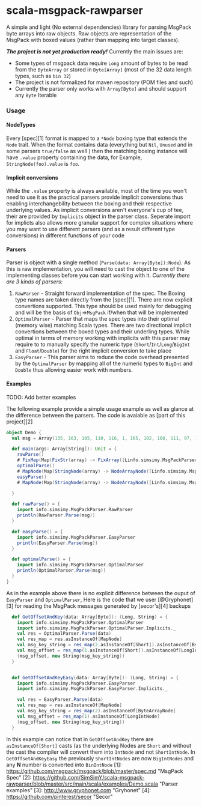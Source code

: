# scala-msgpack-rawparser

A simple and light (No external dependencies) library for parsing MsgPack byte arrays into raw objects. Raw objects are representation of the MsgPack with boxed values (rather than mapping into target classes). 
 
 

***The project is not yet production ready!***
Currently the main issues are:
* Some types of msgpack data require `Long` amount of bytes to be read from the `ByteArray` or stored in `Byte[Array]` (most of the 32 data length types, such as `bin 32`) 
* The project is not formalized for maven repository (POM files and such)
* Currently the parser only works with `Array[Byte]` and should support any `Byte` Iterable

### Usage

#### NodeTypes
Every [spec][1] format is mapped to a `*Node` boxing type that extends the `Node` trait. When the format contains data (everything but `Nil`, `Unused` and in some parsers `true/false` as well ) then the matching boxing instance will have `.value` property containing the data, for Example, `StringNode(foo).value` is `foo`. 

#### Implicit conversions
While the `.value` property is always available, most of the time you won't need to use it as the practical parsers provide implicit conversions thus enabling interchangebility between the boxing and their respective underlying values.
As implicit conversions aren't everyone's cup of tee, their are provided by `Implicits` object in the parser class. Seperate import for implicts also allows more granular support for complex situations where you may want to use different parsers (and as a result different type conversions) in different functions of your code  

#### Parsers
Parser is object with a single method (`Parse(data: Array[Byte]):Node`). As this is raw implementation, you will need to cast the object to one of the implementing classes before you can start working with it.
*Currently there are 3 kinds of parsers:*
1. `RawParser` - Straight forward implementation of the spec. The Boxing type names are taken directly from the [spec][1]. There are now explicit convertions supported. This type should be used mainly for debugging and will be the basis of `Obj`=>`MsgPack` if/when that will be implemented 
2. `OptimalParser` - Parser that maps the spec types into their optimal (memory wise) matching Scala types. There are two directional implicit convertions between the boxed types and their underling types. While optimal in terms of memory working with implicits with this parser may require to to manually specify the numeric type (`Short`/`Int`/`Long`/`BigInt` and `Float`/`Double`) for the right implicit conversion to take place
3. `EasyParser` - This parser aims to reduce the code overhead presented by the `OptimalParser` by mapping all of the numeric types to `BigInt` and `Double` thus allowing easier work with numbers. 

#### Examples
TODO: Add better examples

The following example provide a simple usage example as well as glance at the difference between the parsers. The code is avaiable as [part of this project][2]
```scala
object Demo {
  val msg = Array(135, 163, 105, 110, 116, 1, 165, 102, 108, 111, 97, 116, 203, 63, 224, 0, 0, 0, 0, 0, 0, 167, 98, 111, 111, 108, 101, 97, 110, 195, 164, 110, 117, 108, 108, 192, 166, 115, 116, 114, 105, 110, 103, 167, 102, 111, 111, 32, 98, 97, 114, 165, 97, 114, 114, 97, 121, 146, 163, 102, 111, 111, 163, 98, 97, 114, 166, 111, 98, 106, 101, 99, 116, 130, 163, 102, 111, 111, 1, 163, 98, 97, 122, 203, 63, 224, 0, 0, 0, 0, 0, 0).map(_.asInstanceOf[Byte])

  def main(args: Array[String]): Unit = {
    rawParse()
    # FixMap(Map(FixStr(array) -> FixArray([Linfo.simsimy.MsgPackParser.Node;@4c70fda8), FixStr(object) -> FixMap(Map(FixStr(foo) -> FixInt(1), FixStr(baz) -> Float64(0.5))), FixStr(int) -> FixInt(1), FixStr(float) -> Float64(0.5), FixStr(string) -> FixStr(foo bar), FixStr(null) -> NullNode(), FixStr(boolean) -> True()))
    optimalParse()
    # MapNode(Map(StringNode(array) -> NodeArrayNode([Linfo.simsimy.MsgPackParser.Node;@4501b7af), StringNode(object) -> MapNode(Map(StringNode(foo) -> ShortIntNode(1), StringNode(baz) -> DoubleNode(0.5))), StringNode(int) -> ShortIntNode(1), StringNode(float) -> DoubleNode(0.5), StringNode(string) -> StringNode(foo bar), StringNode(null) -> NullNode(), StringNode(boolean) -> BooleanNode(true)))
    easyParse()
    # MapNode(Map(StringNode(array) -> NodeArrayNode([Linfo.simsimy.MsgPackParser.Node;@4501b7af), StringNode(object) -> MapNode(Map(StringNode(foo) -> ShortIntNode(1), StringNode(baz) -> DoubleNode(0.5))), StringNode(int) -> ShortIntNode(1), StringNode(float) -> DoubleNode(0.5), StringNode(string) -> StringNode(foo bar), StringNode(null) -> NullNode(), StringNode(boolean) -> BooleanNode(true)))

  }

  def rawParse() = {
    import info.simsimy.MsgPackParser.RawParser
    println(RawParser.Parse(msg))
  }

  def easyParse() = {
    import info.simsimy.MsgPackParser.EasyParser
    println(EasyParser.Parse(msg))
  }

  def optimalParse() = {
    import info.simsimy.MsgPackParser.OptimalParser
    println(OptimalParser.Parse(msg))
  }
}
```

As in the example above there is no explicit difference between the ouput of `EasyParser` and `OptimalParser`, Here is the code that we user [@Gryphonet][3] for reading the MsgPack messages generated by [secor's][4] backups 

```scala
  def GetOffsetAndKey(data: Array[Byte]): (Long, String) = {
    import info.simsimy.MsgPackParser.OptimalParser
    import info.simsimy.MsgPackParser.OptimalParser.Implicits._
    val res = OptimalParser.Parse(data)
    val res_map = res.asInstanceOf[MapNode]
    val msg_key_string = res_map(2.asInstanceOf[Short]).asInstanceOf[ByteArrayNode]
    val msg_offset = res_map(1.asInstanceOf[Short]).asInstanceOf[LongIntNode]
    (msg_offset, new String(msg_key_string))
  }


  def GetOffsetAndKeyEasy(data: Array[Byte]): (Long, String) = {
    import info.simsimy.MsgPackParser.EasyParser
    import info.simsimy.MsgPackParser.EasyParser.Implicits._

    val res = EasyParser.Parse(data)
    val res_map = res.asInstanceOf[MapNode]
    val msg_key_string = res_map(2).asInstanceOf[ByteArrayNode]
    val msg_offset = res_map(1).asInstanceOf[LongIntNode]
    (msg_offset, new String(msg_key_string))
  }

```
In this example can notice that in `GetOffsetAndKey` there are `asInstanceOf[Short]` casts (as the underlying Nodes are `Short` and without the cast the compiler will convert them into `IntNode` and not `ShortIntNode`. 
In `GetOffsetAndKeyEasy` the previously `ShortIntNodes` are now `BigIntNodes` and any **N** number is converted into `BinIntNode`
[1]: https://github.com/msgpack/msgpack/blob/master/spec.md "MsgPack Spec"
[2]: https://github.com/SimSimY/scala-msgpack-rawparser/blob/master/src/main/scala/examples/Demo.scala "Parser examples"
[3]: http://www.gryphonet.com "Gryhonet"
[4]: https://github.com/pinterest/secor "Secor"